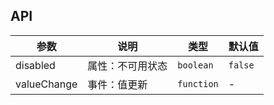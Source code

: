 ## API

| 参数 | 说明 | 类型 | 默认值 |
| --- | --- | --- | --- |
| disabled | 属性：不可用状态 | `boolean` | `false` |
| valueChange |  事件：值更新 | `function` | - |
